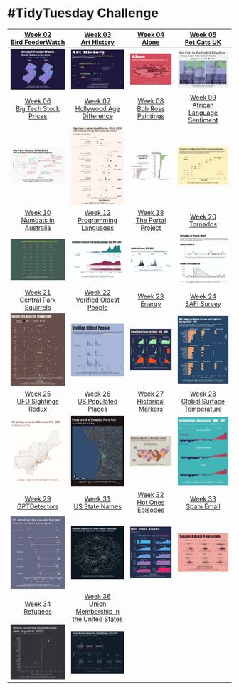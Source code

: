 # #TidyTuesday Challenge

<!-- table header, followed by pictures link -->

|                                                                [Week 02<br>Bird FeederWatch](https://github.com/poncest/tidytuesday/tree/main/2023/Week_02)                                                                |                                                                               [Week 03<br>Art History](https://github.com/poncest/tidytuesday/tree/main/2023/Week_03)                                                                               |                                                                        [Week 04<br>Alone](https://github.com/poncest/tidytuesday/tree/main/2023/Week_04)                                                                         |                                                                         [Week 05<br>Pet Cats UK](https://github.com/poncest/tidytuesday/tree/main/2023/Week_05)                                                                          |
|:----------------:|:----------------:|:----------------:|:-----------------:|
|                                                                                             ![](Week_02/2023_02.png "Week 02")                                                                                             |                                                                                                         ![](Week_03/2023_03.png "Week 03")                                                                                                          |                                                                                                ![](Week_04/2023_04.png "Week 04")                                                                                                |                                                                                                    ![](Week_05/2023_05.png "Week 05")                                                                                                    |
|                                                             [Week 06<br>Big Tech Stock Prices](https://github.com/poncest/tidytuesday/tree/main/2023/Week_06)                                                              |                                                                        [Week 07<br>Hollywood Age Difference](https://github.com/poncest/tidytuesday/tree/main/2023/Week_07)                                                                         |                                                                  [Week 08<br>Bob Ross Paintings](https://github.com/poncest/tidytuesday/tree/main/2023/Week_08)                                                                  |                                                                  [Week 09<br>African Language Sentiment](https://github.com/poncest/tidytuesday/tree/main/2023/Week_09)                                                                  |
|                                                                                             ![](Week_06/2023_06.png "Week 06")                                                                                             |                                                                                                         ![](Week_07/2023_07.png "Week 07")                                                                                                          |                                                                                                ![](Week_08/2023_08.png "Week 08")                                                                                                |                                                                                                    ![](Week_09/2023_09.png "Week 09")                                                                                                    |
|                                                              [Week 10<br>Numbats in Australia](https://github.com/poncest/tidytuesday/tree/main/2023/Week_10)                                                              |                                                                          [Week 12<br>Programming Languages](https://github.com/poncest/tidytuesday/tree/main/2023/Week_12)                                                                          |                                                                 [Week 18<br> The Portal Project](https://github.com/poncest/tidytuesday/tree/main/2023/Week_18)                                                                  |                                                                           [Week 20<br>Tornados](https://github.com/poncest/tidytuesday/tree/main/2023/Week_20)                                                                           |
|                                                                                             ![](Week_10/2023_10.png "Week 10")                                                                                             |                                                                                                         ![](Week_12/2023_12.png "Week 12")                                                                                                          |                                                                                             ![]()![](Week_18/2023_18.png "Week 18")                                                                                              |                                                                                                    ![](Week_20/2023_20.png "Week 20")                                                                                                    |
|                                                             [Week 21<br>Central Park Squirrels](https://github.com/poncest/tidytuesday/tree/main/2023/Week_21)                                                             |                                                                         [Week 22<br>Verified Oldest People](https://github.com/poncest/tidytuesday/tree/main/2023/Week_22)                                                                          |                                                                        [Week 23<br>Energy](https://github.com/poncest/tidytuesday/tree/main/2023/Week_23)                                                                        |        [Week 24](https://github.com/poncest/tidytuesday/tree/main/2023/Week_24)[<br>](https://github.com/poncest/tidytuesday/tree/main/2023/Week_23)[SAFI Survey](https://github.com/poncest/tidytuesday/tree/main/2023/Week_24)         |
|                                                                                             ![](Week_21/2023_21.png "Week 21")                                                                                             |                                                                                                         ![](Week_22/2023_22.png "Week 22")                                                                                                          |                                                                                                ![](Week_23/2023_23.png "Week 23")                                                                                                |                                                                                                    ![](Week_24/2023_24.png "Week 24")                                                                                                    |
|                                                              [Week 25<br>UFO Sightings Redux](https://github.com/poncest/tidytuesday/tree/main/2023/Week_25)                                                               |          [Week 26](https://github.com/poncest/tidytuesday/tree/main/2023/Week_26)[<br>](https://github.com/poncest/tidytuesday/tree/main/2023/Week_25)[US Populated Places](https://github.com/poncest/tidytuesday/tree/main/2023/Week_26)          | [Week 27](https://github.com/poncest/tidytuesday/tree/main/2023/Week_27)[<br>](https://github.com/poncest/tidytuesday/tree/main/2023/Week_25)[Historical Markers](https://github.com/poncest/tidytuesday/tree/main/2023/Week_27) | [Week 28](https://github.com/poncest/tidytuesday/tree/main/2023/Week_28)[<br>](https://github.com/poncest/tidytuesday/tree/main/2023/Week_25)[Global Surface Temperature](https://github.com/poncest/tidytuesday/tree/main/2023/Week_28) |
|                                                                                             ![](Week_25/2023_25.png "Week 25")                                                                                             |                                                                                                         ![](Week_26/2023_26.png "Week 26")                                                                                                          |                                                                                                ![](Week_27/2023_27.png "Week 27")                                                                                                |                                                                                                    ![](Week_28/2023_28.png "Week 28")                                                                                                    |
| [Week 29](https://github.com/poncest/tidytuesday/tree/main/2023/Week_29)[<br>](https://github.com/poncest/tidytuesday/tree/main/2023/Week_25)[GPTDetectors](https://github.com/poncest/tidytuesday/tree/main/2023/Week_29) |                                                                             [Week 31<br>US State Names](https://github.com/poncest/tidytuesday/tree/main/2023/Week_31)                                                                              | [Week 32](https://github.com/poncest/tidytuesday/tree/main/2023/Week_32)[<br>](https://github.com/poncest/tidytuesday/tree/main/2023/Week_31)[Hot Ones Episodes](https://github.com/poncest/tidytuesday/tree/main/2023/Week_32)  |         [Week 33](https://github.com/poncest/tidytuesday/tree/main/2023/Week_33)[<br>](https://github.com/poncest/tidytuesday/tree/main/2023/Week_25)[Spam Email](https://github.com/poncest/tidytuesday/tree/main/2023/Week_33)         |
|                                                                                             ![](Week_29/2023_29.png "Week 29")                                                                                             |                                                                                                         ![](Week_31/2023_31.png "Week 31")                                                                                                          |                                                                                                ![](Week_32/2023_32.png "Week 32")                                                                                                |                                                                                                    ![](Week_33/2023_33.png "Week 33")                                                                                                    |
|   [Week 34](https://github.com/poncest/tidytuesday/tree/main/2023/Week_34)[<br>](https://github.com/poncest/tidytuesday/tree/main/2023/Week_25)[Refugees](https://github.com/poncest/tidytuesday/tree/main/2023/Week_34)   | [Week 36](https://github.com/poncest/tidytuesday/tree/main/2023/Week_36)[<br>](https://github.com/poncest/tidytuesday/tree/main/2023/Week_25)[Union Membership in the United States](https://github.com/poncest/tidytuesday/tree/main/2023/Week_36) |                                                                                                                                                                                                                                  |                                                                                                                                                                                                                                          |
|                                                                                             ![](Week_34/2023_34.png "Week 34")                                                                                             |                                                                                                         ![](Week_36/2023_36.png "Week 36")                                                                                                          |                                                                                                                                                                                                                                  |                                                                                                                                                                                                                                          |
